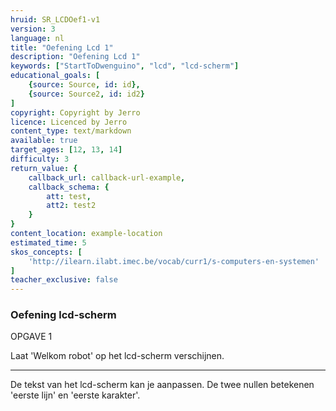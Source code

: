```yaml
---
hruid: SR_LCDOef1-v1
version: 3
language: nl
title: "Oefening Lcd 1"
description: "Oefening Lcd 1"
keywords: ["StartToDwenguino", "lcd", "lcd-scherm"]
educational_goals: [
    {source: Source, id: id}, 
    {source: Source2, id: id2}
]
copyright: Copyright by Jerro
licence: Licenced by Jerro
content_type: text/markdown
available: true
target_ages: [12, 13, 14]
difficulty: 3
return_value: {
    callback_url: callback-url-example,
    callback_schema: {
        att: test,
        att2: test2
    }
}
content_location: example-location
estimated_time: 5
skos_concepts: [
    'http://ilearn.ilabt.imec.be/vocab/curr1/s-computers-en-systemen'
]
teacher_exclusive: false
---
```


### Oefening lcd-scherm

OPGAVE 1

Laat 'Welkom robot' op het lcd-scherm verschijnen.  

---

De tekst van het lcd-scherm kan je aanpassen. De twee nullen betekenen 'eerste lijn' en 'eerste karakter'.